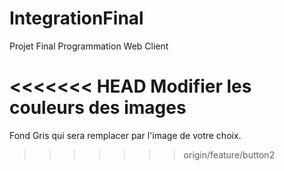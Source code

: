 # IntegrationFinal
Projet Final Programmation Web Client 

<<<<<<< HEAD
Modifier les couleurs des images
=======
Fond Gris qui sera remplacer par l'image de votre choix.
>>>>>>> origin/feature/button2
